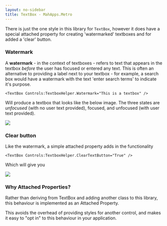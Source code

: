 ```yaml
---
layout: no-sidebar
title: TextBox - MahApps.Metro
---
```


There is just the one style in this library for `TextBox`, however it does have a special attached property for creating 'watermarked' textboxes and for added a 'clear' button.

### Watermark

A **watermark** - in the context of textboxes - refers to text that appears in the textbox *before* the user has focused or entered any text. This is often an alternative to providing a label next to your textbox - for example, a search box would have a watermark with the text 'enter search terms' to indicate it's purpose.

`<TextBox Controls:TextboxHelper.Watermark="This is a textbox" />`

Will produce a textbox that looks like the below image. The three states are *unfocused* (with no user text provided), focused, and unfocused (with user text provided).

![]({{site.baseurl}}/images/10_textboxstates.png)

### Clear button

Like the watermark, a simple attached property adds in the functionality

`<TextBox Controls:TextboxHelper.ClearTextButton="True" />`

Which will give you

![]({{site.baseurl}}/images/11_textboxclearstates.png)

### Why Attached Properties?

Rather than deriving from TextBox and adding another class to this library, this behaviour is implemented as an Attached Property.

This avoids the overhead of providing styles for another control, and makes it easy to "opt in" to this behaviour in your application.

